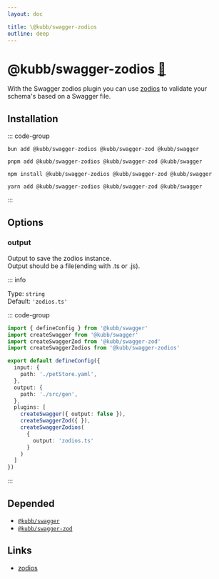 ```yaml
---
layout: doc

title: \@kubb/swagger-zodios
outline: deep
---
```

# @kubb/swagger-zodios <a href="https://paka.dev/npm/@kubb/swagger-zodios@latest/api">🦙</a>

With the Swagger zodios plugin you can use [zodios](https://github.com/ecyrbe/zodios) to validate your schema's based on a Swagger file.

## Installation

::: code-group

```shell [bun <img src="/feature/bun.svg"/>] 
bun add @kubb/swagger-zodios @kubb/swagger-zod @kubb/swagger
```

```shell [pnpm <img src="/feature/pnpm.svg"/>] 
pnpm add @kubb/swagger-zodios @kubb/swagger-zod @kubb/swagger
```

```shell [npm <img src="/feature/npm.svg"/>] 
npm install @kubb/swagger-zodios @kubb/swagger-zod @kubb/swagger
```

```shell [yarn <img src="/feature/yarn.svg"/>] 
yarn add @kubb/swagger-zodios @kubb/swagger-zod @kubb/swagger
```

:::


## Options


### output
Output to save the zodios instance. <br/>
Output should be a file(ending with .ts or .js).

::: info

Type: `string` <br/>
Default: `'zodios.ts'`

::: code-group

```typescript [kubbo.config.js]
import { defineConfig } from '@kubb/swagger'
import createSwagger from '@kubb/swagger'
import createSwaggerZod from '@kubb/swagger-zod'
import createSwaggerZodios from '@kubb/swagger-zodios'

export default defineConfig({
  input: {
    path: './petStore.yaml',
  },
  output: {
    path: './src/gen',
  },
  plugins: [
    createSwagger({ output: false }),
    createSwaggerZod({ }),
    createSwaggerZodios(
      { 
        output: 'zodios.ts'
      }
    )
  ]
})
```

:::

## Depended

- [`@kubb/swagger`](/plugins/swagger)
- [`@kubb/swagger-zod`](/plugins/swagger-zod)

## Links

- [zodios](https://github.com/ecyrbe/zodios)